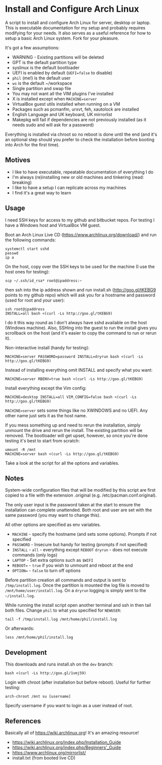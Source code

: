 # Install and Configure Arch Linux

A script to install and configure Arch Linux for server, desktop or laptop. This is
executable documentation for my setup and probably requires modifying for your needs. It also
serves as a useful reference for how to setup a basic Arch Linux system. Fork for your pleasure.

It's got a few assumptions:

* WARNING - Existing partitions will be deleted
* GPT is the default partition type
* syslinux is the default bootloader
* UEFI is enabled by default (`UEFI=false` to disable)
* `phil` (me!) is the default user
* `ws` is the default ~/workspace
* Single partition and swap file
* You may not want all the VIM plugins I've installed
* X is installed except when `MACHINE=server`
* VirtualBox guest utils installed when running on a VM
* Packages such as pcmanfm, urxvt, feh, xautolock are installed
* English Language and UK keyboard, UK mirrorlist
* Makepkg will fail if dependencies are not previously installed (as it needs sudo and
  will ask for a password)

Everything is installed via chroot so no reboot is done until the end (and it's
an optional step should you prefer to check the installation before booting into
Arch for the first time).


## Motives

* I like to have executable, repeatable documentation of everything I do
* I'm always (re)installing new or old machines and tinkering (read: breaking)
* I like to have a setup I can replicate across my machines
* I find it's a great way to learn


## Usage

I need SSH keys for access to my github and bitbucket repos. For testing I have a Windows host
and VirtualBox VM guest.

Boot an Arch Linux Live CD (https://www.archlinux.org/download/) and run the following commands:

    systemctl start sshd
    passwd
    ip a

On the host, copy over the SSH keys to be used for the machine (I use the host ones for testing):

    scp ~/.ssh/id_rsa* root@ipaddress:~

then ssh into the ip address shown and run install.sh (http://goo.gl/tKEBG9 points to my github
repo) which will ask you for a hostname and password (used for root and your user):

    ssh root@ipaddress
    INSTALL=all bash <(curl -Ls http://goo.gl/tKEBG9)

I do it this way round as I don't always have sshd available on the host (Windows machine). Also,
SSHing into the guest to run the install gives you scrollback on the host (and it's easier to
copy the command to run or rerun it).

Non-interactive install (handy for testing):

    MACHINE=server PASSWORD=password INSTALL=dryrun bash <(curl -Ls http://goo.gl/tKEBG9)

Instead of installing everything omit INSTALL and specify what you want:

    MACHINE=server RBENV=true bash <(curl -Ls http://goo.gl/tKEBG9)

Install everything except the Vim config:

    MACHINE=desktop INSTALL=all VIM_CONFIG=false bash <(curl -Ls http://goo.gl/tKEBG9)

`MACHINE=server` sets some things like no XWINDOWS and no UEFI. Any other name just sets it as
the host name.

If you mess something up and need to rerun the installation, simply unmount the drive and
rerun the install. The existing partition will be removed. The bootloader will get upset,
however, so once you're done testing it's best to start from scratch:

    umount -R /mnt
    MACHINE=server bash <(curl -Ls http://goo.gl/tKEBG9)

Take a look at the script for all the options and variables.


## Notes

System-wide configuration files that will be modified by this script are first copied to a
file with the extension .original (e.g. /etc/pacman.conf.original).

The only user input is the password taken at the start to ensure the installation can complete
unattended. Both root and user are set with the same password (you may want to change this).

All other options are specified as env variables.

* `MACHINE` - specify the hostname (and sets some options). Prompts if not specified
* `PASSWORD` - Insecure but handy for testing (prompts if not specified)
* `INSTALL` -  `all` - everything except `REBOOT`
               `dryrun` - does not execute commands (only logs)
* `LAPTOP`  - Set extra options such as `$WIFI`
* `REBOOT=` - `true` if you wish to unmount and reboot at the end
* `OPTION=` - `false` to turn off options

Before partition creation all commands and output is sent to `/tmp/install.log`. Once the
partition is mounted the log file is moved to `/mnt/home/user/install.log`. On a `dryrun`
logging is simply sent to the `~/install.log`.

While running the install script open another terminal and ssh in then tail both files.
Change `phil` to what you specified for `NEWUSER`:

    tail -f /tmp/install.log /mnt/home/phil/install.log

Or afterwards:

    less /mnt/home/phil/install.log


## Development

This downloads and runs install.sh on the `dev` branch:

    bash <(curl -Ls http://goo.gl/1vmj59)

Login with chroot (after installation but before reboot). Useful for further testing:

    arch-chroot /mnt su [username]

Specify username if you want to login as a user instead of root.


## References

Basically all of https://wiki.archlinux.org! It's an amazing resource!

* https://wiki.archlinux.org/index.php/Installation_Guide
* https://wiki.archlinux.org/index.php/Beginners'_Guide
* https://www.archlinux.org/mirrorlist/
* install.txt (from booted live CD)
